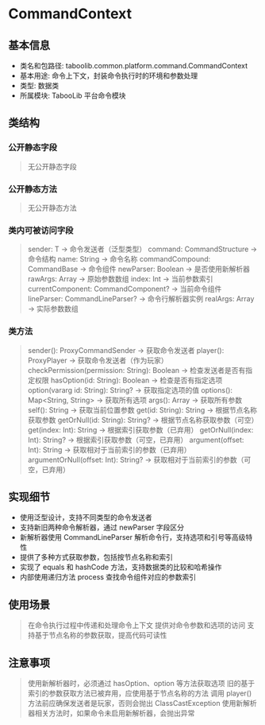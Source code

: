 # CommandContext

## 基本信息
- 类名和包路径: taboolib.common.platform.command.CommandContext
- 基本用途: 命令上下文，封装命令执行时的环境和参数处理
- 类型: 数据类
- 所属模块: TabooLib 平台命令模块

## 类结构

### 公开静态字段
> 无公开静态字段

### 公开静态方法
> 无公开静态方法

### 类内可被访问字段
> sender: T -> 命令发送者（泛型类型）
> command: CommandStructure -> 命令结构
> name: String -> 命令名称
> commandCompound: CommandBase -> 命令组件
> newParser: Boolean -> 是否使用新解析器
> rawArgs: Array<String> -> 原始参数数组
> index: Int -> 当前参数索引
> currentComponent: CommandComponent? -> 当前命令组件
> lineParser: CommandLineParser? -> 命令行解析器实例
> realArgs: Array<String> -> 实际参数数组

### 类方法
> sender(): ProxyCommandSender -> 获取命令发送者
> player(): ProxyPlayer -> 获取命令发送者（作为玩家）
> checkPermission(permission: String): Boolean -> 检查发送者是否有指定权限
> hasOption(id: String): Boolean -> 检查是否有指定选项
> option(vararg id: String): String? -> 获取指定选项的值
> options(): Map<String, String> -> 获取所有选项
> args(): Array<String> -> 获取所有参数
> self(): String -> 获取当前位置参数
> get(id: String): String -> 根据节点名称获取参数
> getOrNull(id: String): String? -> 根据节点名称获取参数（可空）
> get(index: Int): String -> 根据索引获取参数（已弃用）
> getOrNull(index: Int): String? -> 根据索引获取参数（可空，已弃用）
> argument(offset: Int): String -> 获取相对于当前索引的参数（已弃用）
> argumentOrNull(offset: Int): String? -> 获取相对于当前索引的参数（可空，已弃用）

## 实现细节
- 使用泛型设计，支持不同类型的命令发送者
- 支持新旧两种命令解析器，通过 newParser 字段区分
- 新解析器使用 CommandLineParser 解析命令行，支持选项和引号等高级特性
- 提供了多种方式获取参数，包括按节点名称和索引
- 实现了 equals 和 hashCode 方法，支持数据类的比较和哈希操作
- 内部使用递归方法 process 查找命令组件对应的参数索引

## 使用场景
> 在命令执行过程中传递和处理命令上下文
> 提供对命令参数和选项的访问
> 支持基于节点名称的参数获取，提高代码可读性

## 注意事项
> 使用新解析器时，必须通过 hasOption、option 等方法获取选项
> 旧的基于索引的参数获取方法已被弃用，应使用基于节点名称的方法
> 调用 player() 方法前应确保发送者是玩家，否则会抛出 ClassCastException
> 使用新解析器相关方法时，如果命令未启用新解析器，会抛出异常